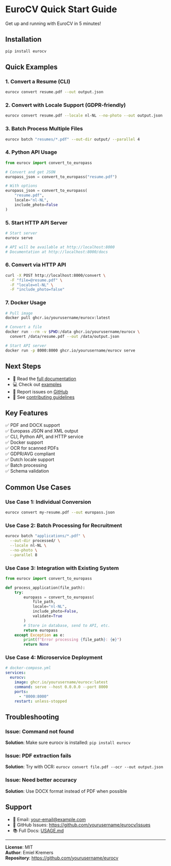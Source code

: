 # EuroCV Quick Start Guide

Get up and running with EuroCV in 5 minutes!

## Installation

```bash
pip install eurocv
```

## Quick Examples

### 1. Convert a Resume (CLI)

```bash
eurocv convert resume.pdf --out output.json
```

### 2. Convert with Locale Support (GDPR-friendly)

```bash
eurocv convert resume.pdf --locale nl-NL --no-photo --out output.json
```

### 3. Batch Process Multiple Files

```bash
eurocv batch "resumes/*.pdf" --out-dir output/ --parallel 4
```

### 4. Python API Usage

```python
from eurocv import convert_to_europass

# Convert and get JSON
europass_json = convert_to_europass("resume.pdf")

# With options
europass_json = convert_to_europass(
    "resume.pdf",
    locale="nl-NL",
    include_photo=False
)
```

### 5. Start HTTP API Server

```bash
# Start server
eurocv serve

# API will be available at http://localhost:8000
# Documentation at http://localhost:8000/docs
```

### 6. Convert via HTTP API

```bash
curl -X POST http://localhost:8000/convert \
  -F "file=@resume.pdf" \
  -F "locale=nl-NL" \
  -F "include_photo=false"
```

### 7. Docker Usage

```bash
# Pull image
docker pull ghcr.io/yourusername/eurocv:latest

# Convert a file
docker run --rm -v $PWD:/data ghcr.io/yourusername/eurocv \
  convert /data/resume.pdf --out /data/output.json

# Start API server
docker run -p 8000:8000 ghcr.io/yourusername/eurocv serve
```

## Next Steps

- 📖 Read the [full documentation](docs/USAGE.md)
- 💻 Check out [examples](examples/)
- 🐛 Report issues on [GitHub](https://github.com/yourusername/eurocv/issues)
- 🤝 See [contributing guidelines](CONTRIBUTING.md)

## Key Features

✅ PDF and DOCX support  
✅ Europass JSON and XML output  
✅ CLI, Python API, and HTTP service  
✅ Docker support  
✅ OCR for scanned PDFs  
✅ GDPR/AVG compliant  
✅ Dutch locale support  
✅ Batch processing  
✅ Schema validation  

## Common Use Cases

### Use Case 1: Individual Conversion
```bash
eurocv convert my-resume.pdf --out europass.json
```

### Use Case 2: Batch Processing for Recruitment
```bash
eurocv batch "applications/*.pdf" \
  --out-dir processed/ \
  --locale nl-NL \
  --no-photo \
  --parallel 8
```

### Use Case 3: Integration with Existing System
```python
from eurocv import convert_to_europass

def process_application(file_path):
    try:
        europass = convert_to_europass(
            file_path,
            locale="nl-NL",
            include_photo=False,
            validate=True
        )
        # Store in database, send to API, etc.
        return europass
    except Exception as e:
        print(f"Error processing {file_path}: {e}")
        return None
```

### Use Case 4: Microservice Deployment
```yaml
# docker-compose.yml
services:
  eurocv:
    image: ghcr.io/yourusername/eurocv:latest
    command: serve --host 0.0.0.0 --port 8000
    ports:
      - "8000:8000"
    restart: unless-stopped
```

## Troubleshooting

### Issue: Command not found
**Solution**: Make sure eurocv is installed: `pip install eurocv`

### Issue: PDF extraction fails
**Solution**: Try with OCR: `eurocv convert file.pdf --ocr --out output.json`

### Issue: Need better accuracy
**Solution**: Use DOCX format instead of PDF when possible

## Support

- 📧 Email: your-email@example.com
- 💬 GitHub Issues: https://github.com/yourusername/eurocv/issues
- 📚 Full Docs: [USAGE.md](docs/USAGE.md)

---

**License**: MIT  
**Author**: Emiel Kremers  
**Repository**: https://github.com/yourusername/eurocv


